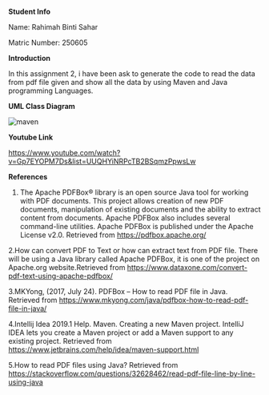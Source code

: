 **Student Info**

Name: Rahimah Binti Sahar

Matric Number: 250605

**Introduction**

In this assignment 2, i have been ask to generate the code to read the data from pdf file given and show all the data by using Maven and Java programming Languages.

**UML Class Diagram**

![maven](https://user-images.githubusercontent.com/47625869/56435998-f1dc1300-630c-11e9-9fff-fdf0bed4aa8e.jpg)

**Youtube Link**

https://www.youtube.com/watch?v=Gp7EYOPM7Ds&list=UUQHYiNRPcTB2BSqmzPpwsLw

**References**

1. The Apache PDFBox® library is an open source Java tool for working with PDF documents. This project allows creation of new PDF documents, manipulation of existing documents and the ability to extract content from documents. Apache PDFBox also includes several command-line utilities. Apache PDFBox is published under the Apache License v2.0. Retrieved from https://pdfbox.apache.org/

2.How can convert PDF to Text or how can extract text from PDF file. There will be using a Java library called Apache PDFBox, it is one of the project on Apache.org website.Retrieved from https://www.dataxone.com/convert-pdf-text-using-apache-pdfbox/

3.MKYong, (2017, July 24). PDFBox – How to read PDF file in Java. Retrieved from https://www.mkyong.com/java/pdfbox-how-to-read-pdf-file-in-java/

4.Intellij Idea 2019.1 Help. Maven. Creating a new Maven project. IntelliJ IDEA lets you create a Maven project or add a Maven support to any existing project. Retrieved from https://www.jetbrains.com/help/idea/maven-support.html

5.How to read PDF files using Java? Retrieved from https://stackoverflow.com/questions/32628462/read-pdf-file-line-by-line-using-java
